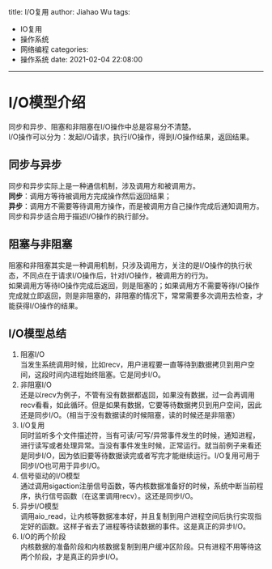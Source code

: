 title: I/O复用
author: Jiahao Wu
tags:
  - IO复用
  - 操作系统
  - 网络编程
categories:
  - 操作系统
date: 2021-02-04 22:08:00
---
# I/O模型介绍

同步和异步、阻塞和非阻塞在I/O操作中总是容易分不清楚。  
I/O操作可以分为：发起I/O请求，执行I/O操作，得到I/O操作结果，返回结果。  

## 同步与异步  

同步和异步实际上是一种通信机制，涉及调用方和被调用方。  
**同步**：调用方等待被调用方完成操作然后返回结果；  
**异步**：调用方不需要等待调用方操作，而是被调用方自己操作完成后通知调用方。  
同步和异步适合用于描述I/O操作的执行部分。


## 阻塞与非阻塞

阻塞和非阻塞其实是一种调用机制，只涉及调用方，关注的是I/O操作的执行状态，不同点在于请求I/O操作后，针对I/O操作，被调用方的行为。  
如果调用方等待IO操作完成后返回，则是阻塞的；如果调用方不需要等待I/O操作完成就立即返回，则是非阻塞的，非阻塞的情况下，常常需要多次调用去检查，才能获得I/O操作的结果。

## I/O模型总结

1. 阻塞I/O  
当发生系统调用时候，比如recv，用户进程要一直等待到数据拷贝到用户空间，这段时间内进程始终阻塞。它是同步I/O。  
2. 非阻塞I/O  
还是以recv为例子，不管有没有数据都返回，如果没有数据，过一会再调用recv看看，如此循环。但是如果有数据，它要等待数据拷贝到用户空间，因此还是同步I/O。（相当于没有数据读的时候阻塞，读的时候还是非阻塞）  
3. I/O复用  
同时监听多个文件描述符，当有可读/可写/异常事件发生的时候，通知进程，进行读写或者处理异常。当没有事件发生时候，正常运行。就当前例子来看还是同步I/O，因为依旧要等待数据读完或者写完才能继续运行。I/O复用可用于同步I/O也可用于异步I/O。
4. 信号驱动的I/O模型  
通过调用sigaction注册信号函数，等内核数据准备好的时候，系统中断当前程序，执行信号函数（在这里调用recv）。这还是同步I/O。
5. 异步I/O模型  
调用aio_read，让内核等数据准本好，并且复制到用户进程空间后执行实现指定好的函数。这样子省去了进程等待读数据的事件。这是真正的异步I/O。
6. I/O的两个阶段  
内核数据的准备阶段和内核数据复制到用户缓冲区阶段。只有进程不用等待这两个阶段，才是真正的异步I/O。

